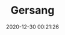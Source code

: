 ---
title: "Gersang"
date: 2020-12-30 00:21:26
location: 'Sukoharjo, Jawa Tengah'
description: 'Panasmu mengeringkan hijaunya jiwa'
image: 'https://i.postimg.cc/cJ1cDrj0/DSC00079.jpg'
categories: nature
artist: 'Mahaputera'
facebook: 'taufardh'
instagram: 'taufardh'
twitter: 'taufardh'
---